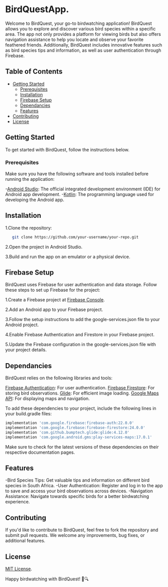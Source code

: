 # BirdQuestApp.

Welcome to BirdQuest, your go-to birdwatching application! BirdQuest allows you to explore and discover various bird species within a specific area. The app not only provides a platform for viewing birds but also offers navigation assistance to help you locate and observe your favorite feathered friends. Additionally, BirdQuest includes innovative features such as bird species tips and information, as well as user authentication through Firebase.

## Table of Contents

- [Getting Started](#getting-started)
  - [Prerequisites](#prerequisites)
  - [Installation](#installation)
  - [Firebase Setup](#firebase-setup)
  - [Dependancies](#dependancies)
  - [Features](#features)
- [Contributing](#contributing) 
- [License](#license)

## Getting Started

To get started with BirdQuest, follow the instructions below.

### Prerequisites

Make sure you have the following software and tools installed before running the application:

-[Android Studio](https://developer.android.com/studio): The official integrated development environment (IDE) for Android app development.
-[Kotlin](https://kotlinlang.org/): The programming language used for developing the Android app.

## Installation

1.Clone the repository:
 ```bash
    git clone https://github.com/your-username/your-repo.git
 ```
2.Open the project in Android Studio.

3.Build and run the app on an emulator or a physical device.

## Firebase Setup

BirdQuest uses Firebase for user authentication and data storage. Follow these steps to set up Firebase for the project:

1.Create a Firebase project at [Firebase Console](https://console.firebase.google.com/).

2.Add an Android app to your Firebase project.

3.Follow the setup instructions to add the google-services.json file to your Android project.

4.Enable Firebase Authentication and Firestore in your Firebase project.

5.Update the Firebase configuration in the google-services.json file with your project details.

## Dependancies

BirdQuest relies on the following libraries and tools:

[Firebase Authentication](https://firebase.google.com/docs/auth): For user authentication.
[Firebase Firestore](https://firebase.google.com/docs/firestore): For storing bird observations.
[Glide](https://github.com/bumptech/glide): For efficient image loading.
[Google Maps API](https://developers.google.com/maps/documentation/android-sdk/overview): For displaying maps and navigation.

To add these dependencies to your project, include the following lines in your build.gradle files:

```gradle
implementation 'com.google.firebase:firebase-auth:22.0.0'
implementation 'com.google.firebase:firebase-firestore:24.0.0'
implementation 'com.github.bumptech.glide:glide:4.12.0'
implementation 'com.google.android.gms:play-services-maps:17.0.1'
```
Make sure to check for the latest versions of these dependencies on their respective documentation pages.

## Features

-Bird Species Tips: Get valuable tips and information on different bird species in South Africa.
-User Authentication: Register and log in to the app to save and access your bird observations across devices.
-Navigation Assistance: Navigate towards specific birds for a better birdwatching experience.

## Contributing

If you'd like to contribute to BirdQuest, feel free to fork the repository and submit pull requests. We welcome any improvements, bug fixes, or additional features.

## License

[MIT License](https://opensource.org/licenses/MIT).

Happy birdwatching with BirdQuest! 🦜🔍

